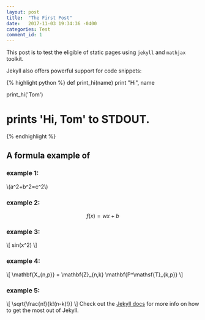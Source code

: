 ```yaml
---
layout: post
title:  "The First Post"
date:   2017-11-03 19:34:36 -0400
categories: Test
comment_id: 1
---
```

This post is to test the eligible of static pages using `jekyll` and `mathjax` toolkit.

Jekyll also offers powerful support for code snippets:

{% highlight python %}
def print_hi(name)
  print "Hi", name

print_hi('Tom')
# prints 'Hi, Tom' to STDOUT.
{% endhighlight %}

## A formula example of 
### example 1:
\\(a^2+b^2=c^2\\)
### example 2:
$$ f(x) = wx+b $$
### example 3:
\\[ sin(x^2) \\]
### example 4:
\\[ \mathbf{X\_{n,p}} = \mathbf{Z}\_{n,k} \mathbf{P^\mathsf{T}\_{k,p}} \\]
### example 5:
\\[ \sqrt{\frac{n!}{k!(n-k)!}} \\]
Check out the [Jekyll docs][jekyll-docs] for more info on how to get the most out of Jekyll.

[jekyll-docs]: https://jekyllrb.com/docs/home


